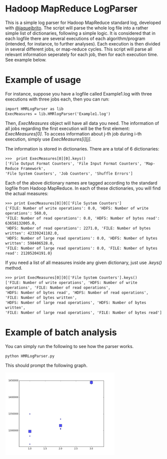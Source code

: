 Hadoop MapReduce LogParser
====

This is a simple log parser for Hadoop MapReduce standard log, developed with [@jaquejbrito](github.com/jaquejbrito). The script will parse the whole log file into a rather simple list of dictionaries, following a simple logic. It is considered that in each logfile there are several executions of each algorithm/program (intended, for instance, to further analyses). Each execution is then divided in several different jobs, or map-reduce cycles. This script will parse all relevant information seperately for each job, then for each execution time. See example below.

# Example of usage

For instance, suppose you have a logfile called Example1.log with three executions with three jobs each, then you can run:
```
import HMRLogParser as lib
ExecMeasures = lib.HMRlogParser('Example1.log')
```
Then, *ExecMeasures* object will have all data you need. The information of all jobs regarding the first execution will be the first element: *ExecMeasures[0]*. To access information about j-th job during i-th execution, simply use *ExecMeasures[i][j]*.

The information is stored in dictionaries. There are a total of 6 dictionaries:
```
>>>  print ExecMeasures[0][0].keys()
['File Output Format Counters', 'File Input Format Counters', 'Map-Reduce Framework', 
'File System Counters', 'Job Counters', 'Shuffle Errors']
```
Each of the above dictionary names are tagged according to the standard logfile from Hadoop MapReduce. In each of these dictionaries, you will find the actual measures:
```
>>> print ExecMeasures[0][0]['File System Counters']
{'FILE: Number of write operations': 0.0, 'HDFS: Number of write operations': 560.0, 
'FILE: Number of read operations': 0.0, 'HDFS: Number of bytes read': 63658132005.0, 
'HDFS: Number of read operations': 2271.0, 'FILE: Number of bytes written': 42339241102.0, 
'HDFS: Number of large read operations': 0.0, 'HDFS: Number of bytes written': 598406528.0, 
'FILE: Number of large read operations': 0.0, 'FILE: Number of bytes read': 21205204191.0}
```
If you need a list of all measures inside any given dictionary, just use *.keys()* method.
```
>>> print ExecMeasures[0][0]['File System Counters'].keys()
['FILE: Number of write operations', 'HDFS: Number of write operations', 'FILE: Number of read operations', 
'HDFS: Number of bytes read', 'HDFS: Number of read operations', 'FILE: Number of bytes written', 
'HDFS: Number of large read operations', 'HDFS: Number of bytes written', 
'FILE: Number of large read operations', 'FILE: Number of bytes read']
```


# Example of batch analysis

You can simply run the following to see how the parser works.

```
python HMRLogParser.py
```
This should prompt the following graph.

<img src="https://raw.githubusercontent.com/thmosqueiro/RandomPy/master/Hadoop_MapReduce_LogParser/ExampleGraph.png" width=350px />
